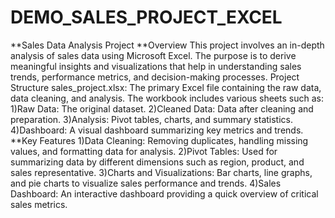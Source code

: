 # DEMO_SALES_PROJECT_EXCEL
**Sales Data Analysis Project
**Overview
This project involves an in-depth analysis of sales data using Microsoft Excel. The purpose is to derive meaningful insights and visualizations that help in understanding sales trends, performance metrics, and decision-making processes.
Project Structure
sales_project.xlsx: The primary Excel file containing the raw data, data cleaning, and analysis. The workbook includes various sheets such as:
1)Raw Data: The original dataset.
2)Cleaned Data: Data after cleaning and preparation.
3)Analysis: Pivot tables, charts, and summary statistics.
4)Dashboard: A visual dashboard summarizing key metrics and trends.
**Key Features
1)Data Cleaning: Removing duplicates, handling missing values, and formatting data for analysis.
2)Pivot Tables: Used for summarizing data by different dimensions such as region, product, and sales representative.
3)Charts and Visualizations: Bar charts, line graphs, and pie charts to visualize sales performance and trends.
4)Sales Dashboard: An interactive dashboard providing a quick overview of critical sales metrics.

